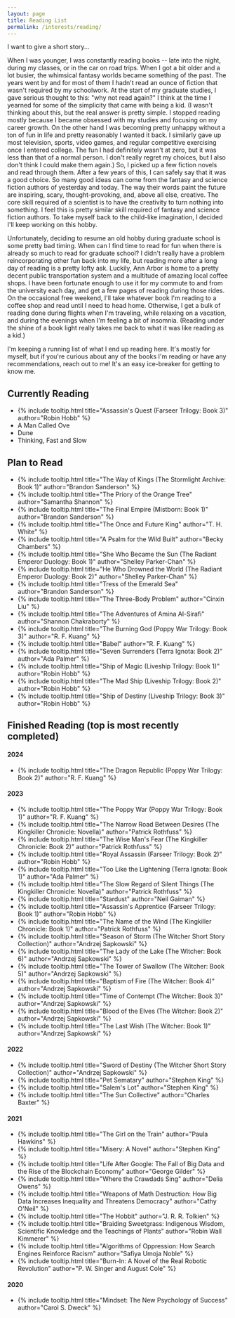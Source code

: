 ```yaml
---
layout: page
title: Reading List
permalink: /interests/reading/
---
```


I want to give a short story...

When I was younger, I was constantly reading books -- late into the night, 
during my classes, or in the car on road trips. When I got a bit older and 
a lot busier, the whimsical fantasy worlds became something of the past. 
The years went by and for most of them I hadn't read an ounce of fiction 
that wasn't required by my schoolwork. At the start of my graduate studies, 
I gave serious thought to this: "why not read again?" I think at the time I 
yearned for some of the simplicity that came with being a kid. (I wasn't 
thinking about this, but the real answer is pretty simple. I stopped reading 
mostly because I became obsessed with my studies and focusing on my career 
growth. On the other hand I was becoming pretty unhappy without a ton of 
fun in life and pretty reasonably I wanted it back. I similarly gave up 
most television, sports, video games, and regular competitive exercising 
once I entered college. The fun I had definitely wasn't at zero, but it was 
less than that of a normal person. I don't really regret my choices, but I also 
don't think I could make them again.) So, I picked up a few fiction novels 
and read through them. After a few years of this, I can safely say that it 
was a good choice. So many good ideas can come from the fantasy and science 
fiction authors of yesterday and today. The way their words paint the future 
are inspiring, scary, thought-provoking, and, above all else, creative. The 
core skill required of a scientist is to have the creativity to turn nothing 
into something. I feel this is pretty similar skill required of fantasy and 
science fiction authors. To take myself back to the child-like imagination, 
I decided I'll keep working on this hobby.

Unfortunately, deciding to resume an old hobby during graduate school is 
some pretty bad timing. When can I find time to read for fun when there 
is already so much to read for graduate school? I didn't really have a problem 
reincorporating other fun back into my life, but reading more after a long day 
of reading is a pretty lofty ask. Luckily, Ann Arbor is home to a pretty decent 
public transportation system and a multitude of amazing local coffee shops. I 
have been fortunate enough to use it for my commute to and from the university 
each day, and get a few pages of reading during those rides. On the occasional 
free weekend, I'll take whatever book I'm reading to a coffee shop and read 
until I need to head home. Otherwise, I get a bulk of reading done during 
flights when I'm traveling, while relaxing on a vacation, and during the 
evenings when I'm feeling a bit of insomnia. (Reading under the shine of a 
book light really takes me back to what it was like reading as a kid.)

I'm keeping a running list of what I end up reading here. It's mostly 
for myself, but if you're curious about any of the books I'm reading or 
have any recommendations, reach out to me! It's an easy ice-breaker for 
getting to know me.

## Currently Reading

- {% include tooltip.html title="Assassin's Quest (Farseer Trilogy: Book 3)" author="Robin Hobb" %}
- A Man Called Ove
- Dune
- Thinking, Fast and Slow

## Plan to Read

- {% include tooltip.html title="The Way of Kings (The Stormlight Archive: Book 1)" author="Brandon Sanderson" %}
- {% include tooltip.html title="The Priory of the Orange Tree" author="Samantha Shannon" %}
- {% include tooltip.html title="The Final Empire (Mistborn: Book 1)" author="Brandon Sanderson" %}
- {% include tooltip.html title="The Once and Future King" author="T. H. White" %}
- {% include tooltip.html title="A Psalm for the Wild Built" author="Becky Chambers" %}
- {% include tooltip.html title="She Who Became the Sun (The Radiant Emperor Duology: Book 1)" author="Shelley Parker-Chan" %}
- {% include tooltip.html title="He Who Drowned the World (The Radiant Emperor Duology: Book 2)" author="Shelley Parker-Chan" %}
- {% include tooltip.html title="Tress of the Emerald Sea" author="Brandon Sanderson" %}
- {% include tooltip.html title="The Three-Body Problem" author="Cinxin Liu" %}
- {% include tooltip.html title="The Adventures of Amina Al-Sirafi" author="Shannon Chakraborty" %}
- {% include tooltip.html title="The Burning God (Poppy War Trilogy: Book 3)" author="R. F. Kuang" %}
- {% include tooltip.html title="Babel" author="R. F. Kuang" %}
- {% include tooltip.html title="Seven Surrenders (Terra Ignota: Book 2)" author="Ada Palmer" %}
- {% include tooltip.html title="Ship of Magic (Liveship Trilogy: Book 1)" author="Robin Hobb" %}
- {% include tooltip.html title="The Mad Ship (Liveship Trilogy: Book 2)" author="Robin Hobb" %}
- {% include tooltip.html title="Ship of Destiny (Liveship Trilogy: Book 3)" author="Robin Hobb" %}

## Finished Reading (top is most recently completed)

#### 2024

- {% include tooltip.html title="The Dragon Republic (Poppy War Trilogy: Book 2)" author="R. F. Kuang" %}

#### 2023

- {% include tooltip.html title="The Poppy War (Poppy War Trilogy: Book 1)" author="R. F. Kuang" %}
- {% include tooltip.html title="The Narrow Road Between Desires (The Kingkiller Chronicle: Novella)" author="Patrick Rothfuss" %}
- {% include tooltip.html title="The Wise Man's Fear (The Kingkiller Chronicle: Book 2)" author="Patrick Rothfuss" %}
- {% include tooltip.html title="Royal Assassin (Farseer Trilogy: Book 2)" author="Robin Hobb" %}
- {% include tooltip.html title="Too Like the Lightening (Terra Ignota: Book 1)" author="Ada Palmer" %}
- {% include tooltip.html title="The Slow Regard of Silent Things (The Kingkiller Chronicle: Novella)" author="Patrick Rothfuss" %}
- {% include tooltip.html title="Stardust" author="Neil Gaiman" %}
- {% include tooltip.html title="Assassin's Apprentice (Farseer Trilogy: Book 1)" author="Robin Hobb" %}
- {% include tooltip.html title="The Name of the Wind (The Kingkiller Chronicle: Book 1)" author="Patrick Rothfuss" %}
- {% include tooltip.html title="Season of Storm (The Witcher Short Story Collection)" author="Andrzej Sapkowski" %}
- {% include tooltip.html title="The Lady of the Lake (The Witcher: Book 6)" author="Andrzej Sapkowski" %}
- {% include tooltip.html title="The Tower of Swallow (The Witcher: Book 5)" author="Andrzej Sapkowski" %}
- {% include tooltip.html title="Baptism of Fire (The Witcher: Book 4)" author="Andrzej Sapkowski" %}
- {% include tooltip.html title="Time of Contempt (The Witcher: Book 3)" author="Andrzej Sapkowski" %}
- {% include tooltip.html title="Blood of the Elves (The Witcher: Book 2)" author="Andrzej Sapkowski" %}
- {% include tooltip.html title="The Last Wish (The Witcher: Book 1)" author="Andrzej Sapkowski" %}

#### 2022

- {% include tooltip.html title="Sword of Destiny (The Witcher Short Story Collection)" author="Andrzej Sapkowski" %}
- {% include tooltip.html title="Pet Sematary" author="Stephen King" %}
- {% include tooltip.html title="Salem's Lot" author="Stephen King" %}
- {% include tooltip.html title="The Sun Collective" author="Charles Baxter" %}

#### 2021

- {% include tooltip.html title="The Girl on the Train" author="Paula Hawkins" %}
- {% include tooltip.html title="Misery: A Novel" author="Stephen King" %}
- {% include tooltip.html title="Life After Google: The Fall of Big Data and the Rise of the Blockchain Economy" author="George Gilder" %}
- {% include tooltip.html title="Where the Crawdads Sing" author="Delia Owens" %}
- {% include tooltip.html title="Weapons of Math Destruction: How Big Data Increases Inequality and Threatens Democracy" author="Cathy O'Neil" %}
- {% include tooltip.html title="The Hobbit" author="J. R. R. Tolkien" %}
- {% include tooltip.html title="Braiding Sweetgrass: Indigenous Wisdom, Scientific Knowledge and the Teachings of Plants" author="Robin Wall Kimmerer" %}
- {% include tooltip.html title="Algorithms of Oppression: How Search Engines Reinforce Racism" author="Safiya Umoja Noble" %}
- {% include tooltip.html title="Burn-In: A Novel of the Real Robotic Revolution" author="P. W. Singer and August Cole" %}

#### 2020

- {% include tooltip.html title="Mindset: The New Psychology of Success" author="Carol S. Dweck" %}
